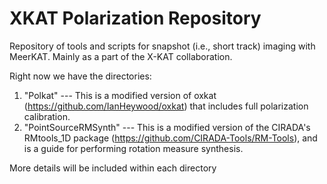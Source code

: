 # XKAT Polarization Repository
Repository of tools and scripts for snapshot (i.e., short track) imaging with MeerKAT. Mainly as a part of the X-KAT collaboration. 

Right now we have the directories: 

1. "Polkat" --- This is a modified version of oxkat (https://github.com/IanHeywood/oxkat) that includes full polarization calibration.
2. "PointSourceRMSynth" --- This is a modified version of the CIRADA's RMtools_1D package (https://github.com/CIRADA-Tools/RM-Tools), and is a guide for performing rotation measure synthesis.

More details will be included within each directory

